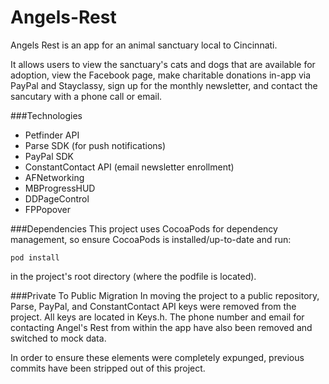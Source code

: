 Angels-Rest
===========

Angels Rest is an app for an animal sanctuary local to Cincinnati.

It allows users to view the sanctuary's cats and dogs that are available for adoption, view the Facebook page, make charitable donations in-app via PayPal and Stayclassy, sign up for the monthly newsletter, and contact the sancutary with a phone call or email.

###Technologies
- Petfinder API
- Parse SDK (for push notifications)
- PayPal SDK
- ConstantContact API (email newsletter enrollment)
- AFNetworking
- MBProgressHUD
- DDPageControl
- FPPopover

###Dependencies
This project uses CocoaPods for dependency management, so ensure CocoaPods is installed/up-to-date and run:

    pod install
in the project's root directory (where the podfile is located).

###Private To Public Migration
In moving the project to a public repository, Parse, PayPal, and ConstantContact API keys were removed from the project.  All keys are located in Keys.h.  The phone number and email for contacting Angel's Rest from within the app have also been removed and switched to mock data.

In order to ensure these elements were completely expunged, previous commits have been stripped out of this project.
